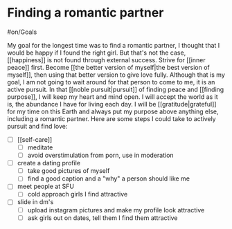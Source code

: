 # Finding a romantic partner
#on/Goals 

My goal for the longest time was to find a romantic partner, I thought that I would be happy if I found the right girl. But that's not the case, [[happiness]] is not found through external success. Strive for [[inner peace]] first. Become [[the better version of myself|the best version of myself]], then using that better version to give love fully. Although that is my goal, I am not going to wait around for that person to come to me, it is an active pursuit. In that [[noble pursuit|pursuit]] of finding peace and [[finding purpose]], I will keep my heart and mind open. I will accept the world as it is, the abundance I have for living each day. I will be [[gratitude|grateful]] for my time on this Earth and always put my purpose above anything else, including a romantic partner. Here are some steps I could take to actively pursuit and find love:


- [ ] [[self-care]]
	- [ ] meditate
	- [ ] avoid overstimulation from porn, use in moderation
- [ ] create a dating profile
	- [ ] take good pictures of myself
	- [ ] find a good caption and a "why" a person should like me
- [ ] meet people at SFU
	- [ ] cold approach girls I find attractive
- [ ] slide in dm's
	- [ ] upload instagram pictures and make my profile look attractive
	- [ ] ask girls out on dates, tell them I find them attractive